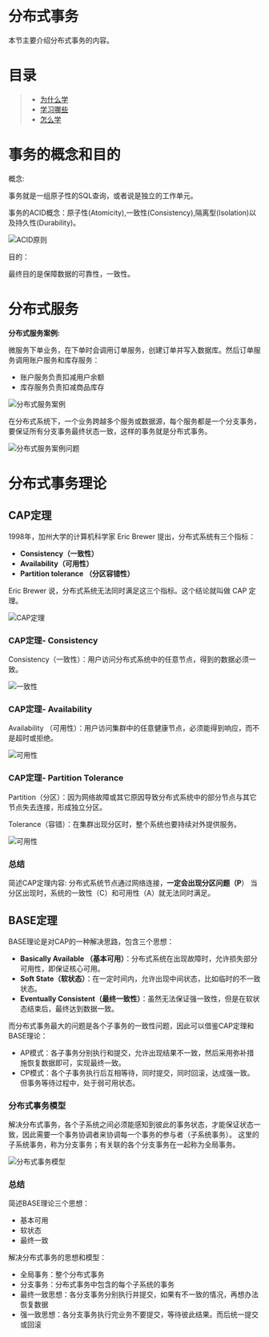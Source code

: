 # 分布式事务

本节主要介绍分布式事务的内容。

# 目录

> - [为什么学](#why)
> - [学习哪些](#what)
> - [怎么学](#how)

# 事务的概念和目的

概念:

事务就是一组原子性的SQL查询，或者说是独立的工作单元。

事务的ACID概念：原子性(Atomicity),一致性(Consistency),隔离型(Isolation)以及持久性(Durability)。

![ACID原则](/_images/micro-services/frame/分布式事务/ACID原则.png)

目的：

最终目的是保障数据的可靠性，一致性。

# 分布式服务

**分布式服务案例:**

微服务下单业务，在下单时会调用订单服务，创建订单并写入数据库。然后订单服务调用账户服务和库存服务：

- 账户服务负责扣减用户余额
- 库存服务负责扣减商品库存

![分布式服务案例](/_images/micro-services/frame/分布式事务/分布式服务案例.png)

在分布式系统下，一个业务跨越多个服务或数据源，每个服务都是一个分支事务，要保证所有分支事务最终状态一致，这样的事务就是分布式事务。

![分布式服务案例问题](/_images/micro-services/frame/分布式事务/分布式服务案例问题.png)

# 分布式事务理论

## CAP定理

1998年，加州大学的计算机科学家 Eric Brewer 提出，分布式系统有三个指标：

- **Consistency（一致性）**
- **Availability（可用性）**
- **Partition tolerance （分区容错性）**

Eric Brewer 说，分布式系统无法同时满足这三个指标。这个结论就叫做 CAP 定理。

![CAP定理](/_images/micro-services/frame/分布式事务/CAP定理.png)

### CAP定理- Consistency

Consistency（一致性）：用户访问分布式系统中的任意节点，得到的数据必须一致。

![一致性](/_images/micro-services/frame/分布式事务/一致性.png)

### CAP定理- Availability

Availability （可用性）：用户访问集群中的任意健康节点，必须能得到响应，而不是超时或拒绝。

![可用性](/_images/micro-services/frame/分布式事务/可用性.png)

### CAP定理- Partition Tolerance

Partition（分区）：因为网络故障或其它原因导致分布式系统中的部分节点与其它节点失去连接，形成独立分区。

Tolerance（容错）：在集群出现分区时，整个系统也要持续对外提供服务。

![可用性](/_images/micro-services/frame/分布式事务/分区容错.png)

### 总结

简述CAP定理内容:
分布式系统节点通过网络连接，**一定会出现分区问题（P**）
当分区出现时，系统的一致性（C）和可用性（A）就无法同时满足。

## BASE定理

BASE理论是对CAP的一种解决思路，包含三个思想：

- **Basically Available （基本可用）**：分布式系统在出现故障时，允许损失部分可用性，即保证核心可用。
- **Soft State（软状态）**：在一定时间内，允许出现中间状态，比如临时的不一致状态。
- **Eventually Consistent（最终一致性）**：虽然无法保证强一致性，但是在软状态结束后，最终达到数据一致。


而分布式事务最大的问题是各个子事务的一致性问题，因此可以借鉴CAP定理和BASE理论：

- AP模式：各子事务分别执行和提交，允许出现结果不一致，然后采用弥补措施恢复数据即可，实现最终一致。
- CP模式：各个子事务执行后互相等待，同时提交，同时回滚，达成强一致。但事务等待过程中，处于弱可用状态。

### 分布式事务模型

解决分布式事务，各个子系统之间必须能感知到彼此的事务状态，才能保证状态一致，因此需要一个事务协调者来协调每一个事务的参与者（子系统事务）。
这里的子系统事务，称为分支事务；有关联的各个分支事务在一起称为全局事务。

![分布式事务模型](/_images/micro-services/frame/分布式事务/分布式事务模型.png)

### 总结

简述BASE理论三个思想：
- 基本可用
- 软状态
- 最终一致

解决分布式事务的思想和模型：

- 全局事务：整个分布式事务
- 分支事务：分布式事务中包含的每个子系统的事务
- 最终一致思想：各分支事务分别执行并提交，如果有不一致的情况，再想办法恢复数据
- 强一致思想：各分支事务执行完业务不要提交，等待彼此结果。而后统一提交或回滚
